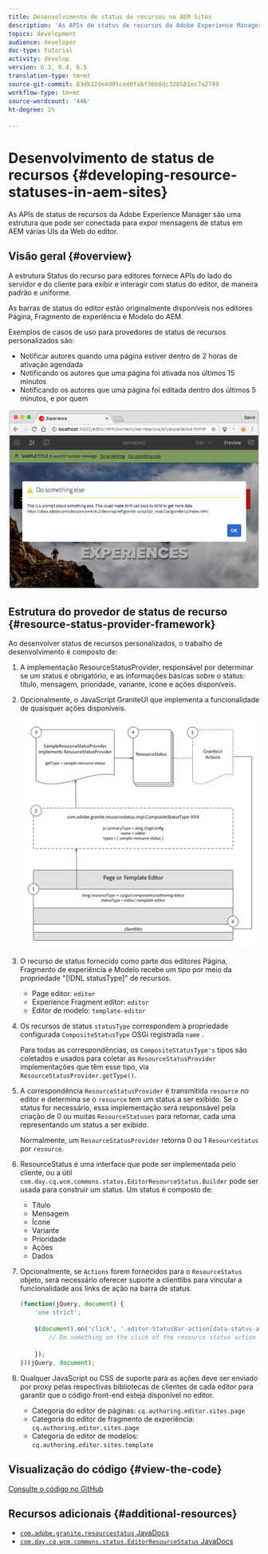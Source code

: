 ```yaml
---
title: Desenvolvimento de status de recursos no AEM Sites
description: 'As APIs de status de recursos da Adobe Experience Manager são uma estrutura que pode ser conectada para expor mensagens de status em AEM várias UIs da Web do editor. '
topics: development
audience: developer
doc-type: tutorial
activity: develop
version: 6.3, 6.4, 6.5
translation-type: tm+mt
source-git-commit: 03db12de4d95ced8fabf36b8dc328581ec7a2749
workflow-type: tm+mt
source-wordcount: '446'
ht-degree: 2%

---
```



# Desenvolvimento de status de recursos {#developing-resource-statuses-in-aem-sites}

As APIs de status de recursos da Adobe Experience Manager são uma estrutura que pode ser conectada para expor mensagens de status em AEM várias UIs da Web do editor.

## Visão geral {#overview}

A estrutura Status do recurso para editores fornece APIs do lado do servidor e do cliente para exibir e interagir com status do editor, de maneira padrão e uniforme.

As barras de status do editor estão originalmente disponíveis nos editores Página, Fragmento de experiência e Modelo do AEM.

Exemplos de casos de uso para provedores de status de recursos personalizados são:

* Notificar autores quando uma página estiver dentro de 2 horas de ativação agendada
* Notificando os autores que uma página foi ativada nos últimos 15 minutos
* Notificando os autores que uma página foi editada dentro dos últimos 5 minutos, e por quem

![Visão geral do status do recurso do editor AEM](assets/sample-editor-resource-status-screenshot.png)

## Estrutura do provedor de status de recurso {#resource-status-provider-framework}

Ao desenvolver status de recursos personalizados, o trabalho de desenvolvimento é composto de:

1. A implementação ResourceStatusProvider, responsável por determinar se um status é obrigatório, e as informações básicas sobre o status: título, mensagem, prioridade, variante, ícone e ações disponíveis.
2. Opcionalmente, o JavaScript GraniteUI que implementa a funcionalidade de quaisquer ações disponíveis.

   ![arquitetura de status de recurso](assets/sample-editor-resource-status-application-architecture.png)

3. O recurso de status fornecido como parte dos editores Página, Fragmento de experiência e Modelo recebe um tipo por meio da propriedade &quot;[!DNL statusType]&quot; de recursos.

   * Page editor: `editor`
   * Experience Fragment editor: `editor`
   * Editor de modelo: `template-editor`

4. Os recursos de status `statusType` correspondem à propriedade configurada `CompositeStatusType` OSGi registrada `name` .

   Para todas as correspondências, os `CompositeStatusType's` tipos são coletados e usados para coletar as `ResourceStatusProvider` implementações que têm esse tipo, via `ResourceStatusProvider.getType()`.

5. A correspondência `ResourceStatusProvider` é transmitida `resource` no editor e determina se o `resource` tem um status a ser exibido. Se o status for necessário, essa implementação será responsável pela criação de 0 ou muitas `ResourceStatuses` para retornar, cada uma representando um status a ser exibido.

   Normalmente, um `ResourceStatusProvider` retorna 0 ou 1 `ResourceStatus` por `resource`.

6. ResourceStatus é uma interface que pode ser implementada pelo cliente, ou a útil `com.day.cq.wcm.commons.status.EditorResourceStatus.Builder` pode ser usada para construir um status. Um status é composto de:

   * Título
   * Mensagem
   * Ícone
   * Variante
   * Prioridade
   * Ações
   * Dados

7. Opcionalmente, se `Actions` forem fornecidos para o `ResourceStatus` objeto, será necessário oferecer suporte a clientlibs para vincular a funcionalidade aos links de ação na barra de status.

   ```js
   (function(jQuery, document) {
       'use strict';
   
       $(document).on('click', '.editor-StatusBar-action[data-status-action-id="do-something"]', function () {
           // Do something on the click of the resource status action
   
       });
   })(jQuery, document);
   ```

8. Qualquer JavaScript ou CSS de suporte para as ações deve ser enviado por proxy pelas respectivas bibliotecas de clientes de cada editor para garantir que o código front-end esteja disponível no editor.

   * Categoria do editor de páginas: `cq.authoring.editor.sites.page`
   * Categoria do editor de fragmento de experiência: `cq.authoring.editor.sites.page`
   * Categoria do editor de modelos: `cq.authoring.editor.sites.template`

## Visualização do código {#view-the-code}

[Consulte o código no GitHub](https://github.com/Adobe-Consulting-Services/acs-aem-samples/tree/master/bundle/src/main/java/com/adobe/acs/samples/resourcestatus/impl/SampleEditorResourceStatusProvider.java)

## Recursos adicionais {#additional-resources}

* [`com.adobe.granite.resourcestatus` JavaDocs](https://helpx.adobe.com/experience-manager/6-5/sites/developing/using/reference-materials/javadoc/com/adobe/granite/resourcestatus/package-summary.html)
* [`com.day.cq.wcm.commons.status.EditorResourceStatus` JavaDocs](https://helpx.adobe.com/experience-manager/6-5/sites/developing/using/reference-materials/javadoc/com/day/cq/wcm/commons/status/EditorResourceStatus.html)
